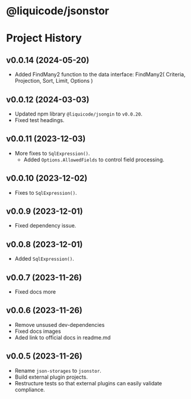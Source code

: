 # @liquicode/jsonstor


# Project History


v0.0.14 (2024-05-20)
---------------------------------------------------------------------

- Added FindMany2 function to the data interface: FindMany2( Criteria, Projection, Sort, Limit, Options )


v0.0.12 (2024-03-03)
---------------------------------------------------------------------

- Updated npm library `@liquicode/jsongin` to `v0.0.20`.
- Fixed test headings.


v0.0.11 (2023-12-03)
---------------------------------------------------------------------

- More fixes to `SqlExpression()`.
	- Added `Options.AllowedFields` to control field processing.


v0.0.10 (2023-12-02)
---------------------------------------------------------------------

- Fixes to `SqlExpression()`.


v0.0.9 (2023-12-01)
---------------------------------------------------------------------

- Fixed dependency issue.


v0.0.8 (2023-12-01)
---------------------------------------------------------------------

- Added `SqlExpression()`.


v0.0.7 (2023-11-26)
---------------------------------------------------------------------

- Fixed docs more


v0.0.6 (2023-11-26)
---------------------------------------------------------------------

- Remove unsused dev-dependencies
- Fixed docs images
- Aded link to official docs in readme.md


v0.0.5 (2023-11-26)
---------------------------------------------------------------------

- Rename `json-storages` to `jsonstor`.
- Build external plugin projects.
- Restructure tests so that external plugins can easily validate compliance.

